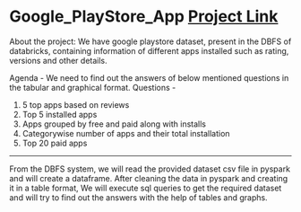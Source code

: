 # Google_PlayStore_App  [Project Link](https://databricks-prod-cloudfront.cloud.databricks.com/public/4027ec902e239c93eaaa8714f173bcfc/391929095643206/812076261271208/8761874237841481/latest.html)

About the project:
We have google playstore dataset, present in the DBFS of databricks, containing information of different apps installed such as rating, versions and other details.
 
Agenda -
We need to find out the answers of below mentioned questions in the tabular and graphical format. 
Questions - 
1. 5 top apps based on reviews
2. Top 5 installed apps
3. Apps grouped by free and paid along with installs
4. Categorywise number of apps and their total installation
5. Top 20 paid apps

--------------------------------------------------------------------------------------------------------------------------------------------------------------------------------

From the DBFS system, we will read the provided dataset csv file in pyspark and will create a dataframe. After cleaning the data in pyspark and creating it in a table format, We will execute sql queries to get the required dataset and will try to find out the answers with the help of tables and graphs.

